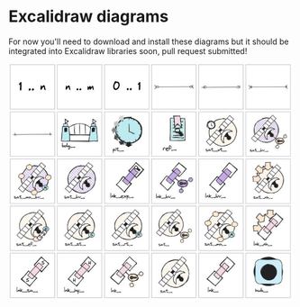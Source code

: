 # Excalidraw diagrams

For now you'll need to download and install these diagrams but it should be integrated into Excalidraw libraries soon, pull request submitted!


<img src="./Excalidraw.png" alt="Full suite"
  title="artefacts"  /><br>
  
  
